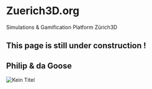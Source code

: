 # Zuerich3D.org
Simulations & Gamification Platform Zürich3D

## This page is still under construction !

## Philip & da Goose
![Kein Titel](https://user-images.githubusercontent.com/11026671/58023034-1fd09500-7b0f-11e9-9e10-4bae851a0123.png)
